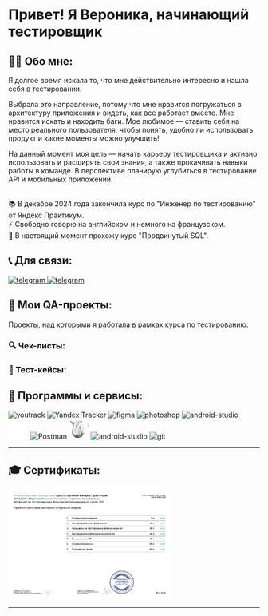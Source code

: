   # Привет! Я Вероника, начинающий тестировщик
  
  ## 👨‍💻 Обо мне:
 Я долгое время искала то, что мне действительно интересно и нашла себя в тестировании.
 
 Выбрала это направление, потому что мне нравится погружаться в архитектуру приложения и видеть, как все работает 
 вместе. Мне нравится искать и находить баги. Мое любимое — ставить себя на место реального пользователя, чтобы понять, удобно ли использовать продукт и какие моменты можно улучшить!

 На данный момент моя цель — начать карьеру тестировщика и активно использовать и расширять свои знания, а также прокачивать навыки работы в команде. 
 В перспективе планирую углубиться в тестирование API и мобильных приложений.  

 <br> 📚 В декабре 2024 года закончила курс по "Инженер по тестированию" от Яндекс Практикум.<br>⚡ Свободно говорю на английском и немного на французском. <br>📝 В настоящий момент прохожу курс "Продвинутый SQL".</p>
  
  ## 📞 Для связи:
  <div align="left">
    <a href="https://t.me/leimvn" target="_blank">
      <img src="https://cdn-icons-png.flaticon.com/512/2111/2111646.png" width="40" height="40" alt="telegram" />
    </a>
    <a href="mailto:vrnklmn21@gmail.com" target="_blank">
       <img src="https://cdn-icons-png.flaticon.com/512/5968/5968534.png" width="40" height="40" alt="telegram">  
    </a>
    </div>
  
  ## 🧪 Мои QA-проекты:
  Проекты, над которыми я работала в рамках курса по тестированию:
  
  ### 🔍 Чек-листы:

  
  ### 📝 Тест-кейсы:

  
  ## 🚀 Программы и сервисы:
 
<div>
  <img src="https://plugins.jetbrains.com/files/8215/590468/icon/pluginIcon.svg" title="YouTrack" alt="youtrack" width="40" height="40">
  <img src="https://upload.wikimedia.org/wikipedia/commons/thumb/f/f3/Logo_Yandex_Tracker_2021.svg/144px-Logo_Yandex_Tracker_2021.svg.png" title="Яндекс Трекер" alt="Yandex Tracker" width="40" height="40">
  <img src="https://cdn.jsdelivr.net/gh/devicons/devicon/icons/figma/figma-original.svg" title="Figma" alt="figma" width="40" height="40">
  <img src="https://i.pinimg.com/originals/8b/c8/a9/8bc8a953d8141de37918990367f47588.png" title="Adobe Photoshop" alt="photoshop" width="52" height="40">
  <img src="https://i3.wp.com/upload.wikimedia.org/wikipedia/commons/thumb/3/30/Google_Sheets_logo_%282014-2020%29.svg/1200px-Google_Sheets_logo_%282014-2020%29.svg.png" title="Google Sheets" alt="android-studio" width="30" height="40">
  
  <img src="https://github.com/ChromeDevTools/devtools-logo/raw/master/logos/svg/chrome-devtools-square-responsive.svg" title="DevTools" alt="Devtools" width="40" height="40">
  <img src="https://icon.icepanel.io/Technology/svg/Postman.svg" title="Postman" alt="Postman" width="40" height="40"> 
  <img src="https://github.com/sevenler/software/blob/master/charles/icon/charles_icon64.png?raw=true" title="Charles Proxy" alt="Charles" width="40" height="40">

  <img src="https://cdn.jsdelivr.net/gh/devicons/devicon/icons/androidstudio/androidstudio-original.svg" title="Android Studio" alt="android-studio" width="40" height="40">
  
  <img src="https://cdn.jsdelivr.net/gh/devicons/devicon/icons/git/git-original.svg" title="git" alt="git" width="40" height="40">
</div>

  ---
  
  ## 🎓 Сертификаты:
<div align="left">
 <a href="https://disk.yandex.ru/i/kRhQFbriNCO26A" target="_blank">
    <img src="certificates/QA_certif.png" alt="QA Certificate" width="325" height="220">
  </div>
   
  ---

